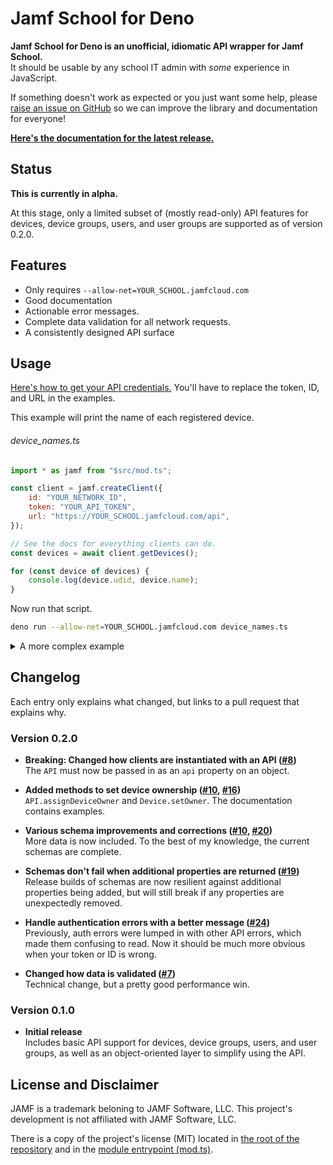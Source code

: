 # Jamf School for Deno

**Jamf School for Deno is an unofficial, idiomatic API wrapper for Jamf School.**\
It should be usable by any school IT admin with _some_ experience in JavaScript.

If something doesn't work as expected or you just want some help, please
[raise an issue on GitHub][issues] so we can improve the library and documentation for
everyone!

**[Here's the documentation for the latest release.][docs]**

[issues]: $REPO/issues
[docs]: $DOCS/mod.ts

## Status

**This is currently in alpha.**

At this stage, only a limited subset of (mostly read-only) API features for devices,
device groups, users, and user groups are supported as of version 0.2.0.

## Features

- Only requires `--allow-net=YOUR_SCHOOL.jamfcloud.com`
- Good documentation
- Actionable error messages.
- Complete data validation for all network requests.
- A consistently designed API surface

## Usage

[Here's how to get your API credentials.]($DOCS/mod.ts#Credentials) You'll have to
replace the token, ID, and URL in the examples.

This example will print the name of each registered device.

<h6>device_names.ts</h6>

<!-- Using JS as the language for the more reliable syntax highlighting -->

```javascript
import * as jamf from "$src/mod.ts";

const client = jamf.createClient({
	id: "YOUR_NETWORK_ID",
	token: "YOUR_API_TOKEN",
	url: "https://YOUR_SCHOOL.jamfcloud.com/api",
});

// See the docs for everything clients can do.
const devices = await client.getDevices();

for (const device of devices) {
	console.log(device.udid, device.name);
}
```

Now run that script.

```bash
deno run --allow-net=YOUR_SCHOOL.jamfcloud.com device_names.ts
```

<details>
<summary>A more complex example</summary>
<br>

Restart all devices owned by anyone named "Robert".

```javascript
import * as jamf from "$src/mod.ts";

// The client can be instantiated with an API instead of credentials.
const api = jamf.createAPI({
	id: "YOUR_NETWORK_ID",
	token: "YOUR_API_TOKEN",
	url: "https://YOUR_SCHOOL.jamfcloud.com/api",
});

const client = jamf.createClient({ api });

// Using the API directly gives you control over exactly what requests
// are made. All the data returned is validated, of course.
const deviceData = await api.getDevices({ ownerName: "Robert" });

// If you have a client, objects can be created from API data directly.
const devices = deviceData.map((data) => client.createDevice(data));

// Everything is promise-based, so you can do things concurrently.
await Promise.allSettled((devices) => device.restart());
```

</details>

## Changelog

Each entry only explains what changed, but links to a pull request that explains why.

### Version 0.2.0

- **Breaking: Changed how clients are instantiated with an API ([#8])**\
  The `API` must now be passed in as an `api` property on an object.

- **Added methods to set device ownership ([#10], [#16])**\
  `API.assignDeviceOwner` and `Device.setOwner`. The documentation contains examples.

- **Various schema improvements and corrections ([#10], [#20])**\
  More data is now included. To the best of my knowledge, the current schemas are
  complete.

- **Schemas don't fail when additional properties are returned ([#19])**\
  Release builds of schemas are now resilient against additional properties being added,
  but will still break if any properties are unexpectedly removed.

- **Handle authentication errors with a better message ([#24])**\
  Previously, auth errors were lumped in with other API errors, which made them
  confusing to read. Now it should be much more obvious when your token or ID is wrong.

- **Changed how data is validated ([#7])**\
  Technical change, but a pretty good performance win.

[#24]: $REPO/pull/24
[#20]: $REPO/pull/20
[#19]: $REPO/pull/19
[#16]: $REPO/pull/16
[#10]: $REPO/pull/10
[#8]: $REPO/pull/8
[#7]: $REPO/pull/7

### Version 0.1.0

- **Initial release**\
  Includes basic API support for devices, device groups, users, and user groups, as well
  as an object-oriented layer to simplify using the API.

## License and Disclaimer

JAMF is a trademark beloning to JAMF Software, LLC. This project's development is not
affiliated with JAMF Software, LLC.

There is a copy of the project's license (MIT) located in
[the root of the repository][repo] and in the [module entrypoint (mod.ts)](./mod.ts).

[repo]: $REPO
